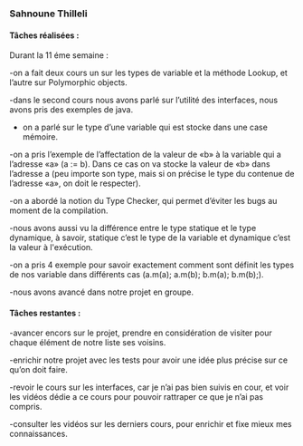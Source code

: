 ### Sahnoune Thilleli

#### Tâches réalisées :

Durant la 11 éme semaine :

-on a fait deux cours un sur les types de variable et la méthode Lookup, et l’autre sur Polymorphic objects. 

-dans le second cours nous avons parlé sur l’utilité des interfaces, nous avons pris des exemples de java. 

- on a parlé sur le type d’une variable qui est stocke dans une case mémoire.

-on a pris l’exemple de l’affectation de la valeur de «b» à la variable qui a l’adresse «a» (a := b). 
Dans ce cas on va stocke la valeur de «b» dans l’adresse a (peu importe son type, mais si on précise le type du contenue de l’adresse «a», on doit le respecter).

-on a abordé la notion du Type Checker, qui permet d’éviter les bugs au moment de la compilation.

-nous avons aussi vu la différence entre le type statique et le type dynamique, à savoir, statique c’est le type de la variable et dynamique c’est la valeur à l'exécution.

-on a pris 4 exemple pour savoir exactement comment sont définit les types de nos variable dans différents cas (a.m(a); a.m(b); b.m(a); b.m(b);). 

-nous avons avancé dans notre projet en groupe.  

#### Tâches restantes :

-avancer encors sur le projet, prendre en considération de visiter pour chaque élément de notre liste ses voisins. 

-enrichir notre projet avec les tests pour avoir une idée plus précise sur ce qu’on doit faire.

-revoir le cours sur les interfaces, car je n’ai pas bien suivis en cour, et voir les vidéos dédie a ce cours pour pouvoir rattraper ce que je n’ai pas compris. 

-consulter les vidéos sur les derniers cours, pour enrichir et fixe mieux mes connaissances. 
